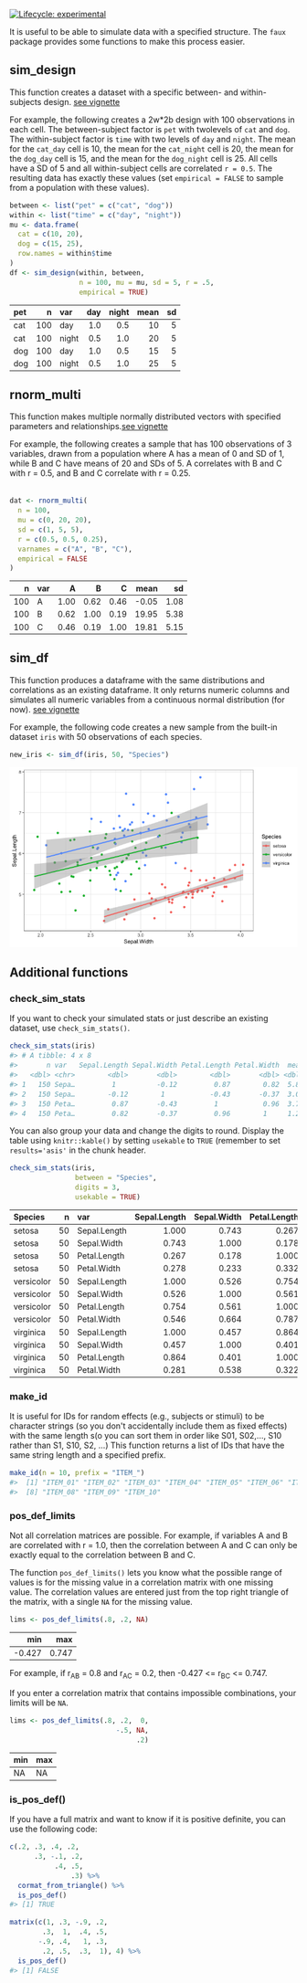
<!-- README.md is generated from README.Rmd. Please edit that file -->
<!-- badges: start -->
[![Lifecycle: experimental](https://img.shields.io/badge/lifecycle-experimental-orange.svg)](https://www.tidyverse.org/lifecycle/#experimental) <!-- badges: end -->

It is useful to be able to simulate data with a specified structure. The `faux` package provides some functions to make this process easier.

sim\_design
-----------

This function creates a dataset with a specific between- and within-subjects design. [see vignette](articles/sim_design.html)

For example, the following creates a 2w\*2b design with 100 observations in each cell. The between-subject factor is `pet` with twolevels of `cat` and `dog`. The within-subject factor is `time` with two levels of `day` and `night`. The mean for the `cat_day` cell is 10, the mean for the `cat_night` cell is 20, the mean for the `dog_day` cell is 15, and the mean for the `dog_night` cell is 25. All cells have a SD of 5 and all within-subject cells are correlated <code>r = 0.5</code>. The resulting data has exactly these values (set `empirical = FALSE` to sample from a population with these values).

``` r
between <- list("pet" = c("cat", "dog"))
within <- list("time" = c("day", "night"))
mu <- data.frame(
  cat = c(10, 20),
  dog = c(15, 25),
  row.names = within$time
)
df <- sim_design(within, between, 
                 n = 100, mu = mu, sd = 5, r = .5,
                 empirical = TRUE)
```

| pet |    n| var   |  day|  night|  mean|   sd|
|:----|----:|:------|----:|------:|-----:|----:|
| cat |  100| day   |  1.0|    0.5|    10|    5|
| cat |  100| night |  0.5|    1.0|    20|    5|
| dog |  100| day   |  1.0|    0.5|    15|    5|
| dog |  100| night |  0.5|    1.0|    25|    5|

rnorm\_multi
------------

This function makes multiple normally distributed vectors with specified parameters and relationships.[see vignette](articles/rnorm_multi.html)

For example, the following creates a sample that has 100 observations of 3 variables, drawn from a population where A has a mean of 0 and SD of 1, while B and C have means of 20 and SDs of 5. A correlates with B and C with r = 0.5, and B and C correlate with r = 0.25.

``` r

dat <- rnorm_multi(
  n = 100, 
  mu = c(0, 20, 20),
  sd = c(1, 5, 5),
  r = c(0.5, 0.5, 0.25), 
  varnames = c("A", "B", "C"),
  empirical = FALSE
)
```

|    n| var |     A|     B|     C|   mean|    sd|
|----:|:----|-----:|-----:|-----:|------:|-----:|
|  100| A   |  1.00|  0.62|  0.46|  -0.05|  1.08|
|  100| B   |  0.62|  1.00|  0.19|  19.95|  5.38|
|  100| C   |  0.46|  0.19|  1.00|  19.81|  5.15|

sim\_df
-------

This function produces a dataframe with the same distributions and correlations as an existing dataframe. It only returns numeric columns and simulates all numeric variables from a continuous normal distribution (for now). [see vignette](articles/sim_df.html)

For example, the following code creates a new sample from the built-in dataset `iris` with 50 observations of each species.

``` r
new_iris <- sim_df(iris, 50, "Species") 
```

![Simulated iris dataset](README_files/figure-markdown_github/plot-iris-sim-1.png)

Additional functions
--------------------

### check\_sim\_stats

If you want to check your simulated stats or just describe an existing dataset, use `check_sim_stats()`.

``` r
check_sim_stats(iris)
#> # A tibble: 4 x 8
#>       n var   Sepal.Length Sepal.Width Petal.Length Petal.Width  mean    sd
#>   <dbl> <chr>        <dbl>       <dbl>        <dbl>       <dbl> <dbl> <dbl>
#> 1   150 Sepa…         1          -0.12         0.87        0.82  5.84  0.83
#> 2   150 Sepa…        -0.12        1           -0.43       -0.37  3.06  0.44
#> 3   150 Peta…         0.87       -0.43         1           0.96  3.76  1.77
#> 4   150 Peta…         0.82       -0.37         0.96        1     1.2   0.76
```

You can also group your data and change the digits to round. Display the table using `knitr::kable()` by setting `usekable` to `TRUE` (remember to set `results='asis'` in the chunk header.

``` r
check_sim_stats(iris, 
                between = "Species", 
                digits = 3, 
                usekable = TRUE)
```

| Species    |    n| var          |  Sepal.Length|  Sepal.Width|  Petal.Length|  Petal.Width|   mean|     sd|
|:-----------|----:|:-------------|-------------:|------------:|-------------:|------------:|------:|------:|
| setosa     |   50| Sepal.Length |         1.000|        0.743|         0.267|        0.278|  5.006|  0.352|
| setosa     |   50| Sepal.Width  |         0.743|        1.000|         0.178|        0.233|  3.428|  0.379|
| setosa     |   50| Petal.Length |         0.267|        0.178|         1.000|        0.332|  1.462|  0.174|
| setosa     |   50| Petal.Width  |         0.278|        0.233|         0.332|        1.000|  0.246|  0.105|
| versicolor |   50| Sepal.Length |         1.000|        0.526|         0.754|        0.546|  5.936|  0.516|
| versicolor |   50| Sepal.Width  |         0.526|        1.000|         0.561|        0.664|  2.770|  0.314|
| versicolor |   50| Petal.Length |         0.754|        0.561|         1.000|        0.787|  4.260|  0.470|
| versicolor |   50| Petal.Width  |         0.546|        0.664|         0.787|        1.000|  1.326|  0.198|
| virginica  |   50| Sepal.Length |         1.000|        0.457|         0.864|        0.281|  6.588|  0.636|
| virginica  |   50| Sepal.Width  |         0.457|        1.000|         0.401|        0.538|  2.974|  0.322|
| virginica  |   50| Petal.Length |         0.864|        0.401|         1.000|        0.322|  5.552|  0.552|
| virginica  |   50| Petal.Width  |         0.281|        0.538|         0.322|        1.000|  2.026|  0.275|

### make\_id

It is useful for IDs for random effects (e.g., subjects or stimuli) to be character strings (so you don't accidentally include them as fixed effects) with the same length s(o you can sort them in order like S01, S02,..., S10 rather than S1, S10, S2, ...) This function returns a list of IDs that have the same string length and a specified prefix.

``` r
make_id(n = 10, prefix = "ITEM_")
#>  [1] "ITEM_01" "ITEM_02" "ITEM_03" "ITEM_04" "ITEM_05" "ITEM_06" "ITEM_07"
#>  [8] "ITEM_08" "ITEM_09" "ITEM_10"
```

### pos\_def\_limits

Not all correlation matrices are possible. For example, if variables A and B are correlated with r = 1.0, then the correlation between A and C can only be exactly equal to the correlation between B and C.

The function `pos_def_limits()` lets you know what the possible range of values is for the missing value in a correlation matrix with one missing value. The correlation values are entered just from the top right triangle of the matrix, with a single `NA` for the missing value.

``` r
lims <- pos_def_limits(.8, .2, NA)
```

|     min|    max|
|-------:|------:|
|  -0.427|  0.747|

For example, if r<sub>AB</sub> = 0.8 and r<sub>AC</sub> = 0.2, then -0.427 &lt;= r<sub>BC</sub> &lt;= 0.747.

If you enter a correlation matrix that contains impossible combinations, your limits will be `NA`.

``` r
lims <- pos_def_limits(.8, .2,  0,
                          -.5, NA,
                               .2)
```

| min | max |
|:----|:----|
| NA  | NA  |

### is\_pos\_def()

If you have a full matrix and want to know if it is positive definite, you can use the following code:

``` r
c(.2, .3, .4, .2,
      .3, -.1, .2,
           .4, .5,
               .3) %>%
  cormat_from_triangle() %>%
  is_pos_def()
#> [1] TRUE
```

``` r
matrix(c(1, .3, -.9, .2,
        .3,  1,  .4, .5,
       -.9, .4,   1, .3,
        .2, .5,  .3,  1), 4) %>%
  is_pos_def()
#> [1] FALSE
```
